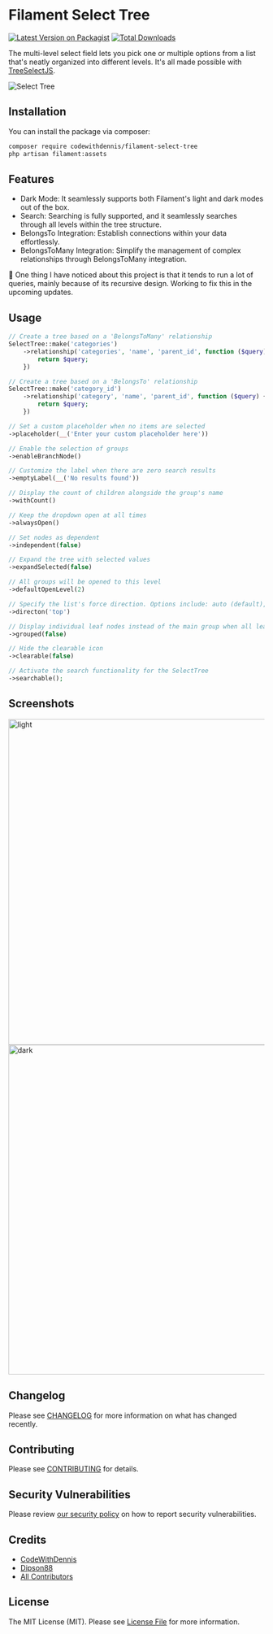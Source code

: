 # Filament Select Tree

[![Latest Version on Packagist](https://img.shields.io/packagist/v/codewithdennis/filament-select-tree.svg?style=flat-square)](https://packagist.org/packages/codewithdennis/filament-select-tree)
[![Total Downloads](https://img.shields.io/packagist/dt/codewithdennis/filament-select-tree.svg?style=flat-square)](https://packagist.org/packages/codewithdennis/filament-select-tree)

The multi-level select field lets you pick one or multiple options from a list that's neatly organized into different levels. It's all made possible with [TreeSelectJS](https://github.com/dipson88/treeselectjs).

![Select Tree](https://github.com/CodeWithDennis/filament-select-tree/assets/23448484/d944b896-134b-414a-b654-9adecc43ba5e)


## Installation

You can install the package via composer:

```bash
composer require codewithdennis/filament-select-tree
php artisan filament:assets
```

## Features

- Dark Mode: It seamlessly supports both Filament's light and dark modes out of the box.
- Search: Searching is fully supported, and it seamlessly searches through all levels within the tree structure.
- BelongsTo Integration: Establish connections within your data effortlessly.
- BelongsToMany Integration: Simplify the management of complex relationships through BelongsToMany integration.

🐛 One thing I have noticed about this project is that it tends to run a lot of queries, mainly because of its recursive design. Working to fix this in the upcoming updates.

## Usage

```PHP
// Create a tree based on a 'BelongsToMany' relationship
SelectTree::make('categories')
    ->relationship('categories', 'name', 'parent_id', function ($query) {
        return $query;
    })

// Create a tree based on a 'BelongsTo' relationship
SelectTree::make('category_id')
    ->relationship('category', 'name', 'parent_id', function ($query) {
        return $query;
    })

// Set a custom placeholder when no items are selected
->placeholder(__('Enter your custom placeholder here'))

// Enable the selection of groups
->enableBranchNode()

// Customize the label when there are zero search results
->emptyLabel(__('No results found'))

// Display the count of children alongside the group's name
->withCount()

// Keep the dropdown open at all times
->alwaysOpen()

// Set nodes as dependent
->independent(false)

// Expand the tree with selected values
->expandSelected(false)

// All groups will be opened to this level
->defaultOpenLevel(2)

// Specify the list's force direction. Options include: auto (default), top, and bottom.
->directon('top')

// Display individual leaf nodes instead of the main group when all leaf nodes are selected
->grouped(false)

// Hide the clearable icon
->clearable(false)

// Activate the search functionality for the SelectTree
->searchable();
```

## Screenshots

<img width="641" alt="light" src="https://github.com/CodeWithDennis/filament-select-tree/assets/23448484/4d348c85-5ee9-45b1-9424-0d8b3efcc02e">
<img width="649" alt="dark" src="https://github.com/CodeWithDennis/filament-select-tree/assets/23448484/396627ff-bf36-44b7-b20c-0d32b2eff957">

## Changelog
Please see [CHANGELOG](CHANGELOG.md) for more information on what has changed recently.

## Contributing

Please see [CONTRIBUTING](.github/CONTRIBUTING.md) for details.

## Security Vulnerabilities

Please review [our security policy](../../security/policy) on how to report security vulnerabilities.

## Credits

- [CodeWithDennis](https://github.com/CodeWithDennis)
- [Dipson88](https://github.com/dipson88/treeselectjs)
- [All Contributors](../../contributors)

## License

The MIT License (MIT). Please see [License File](LICENSE.md) for more information.
